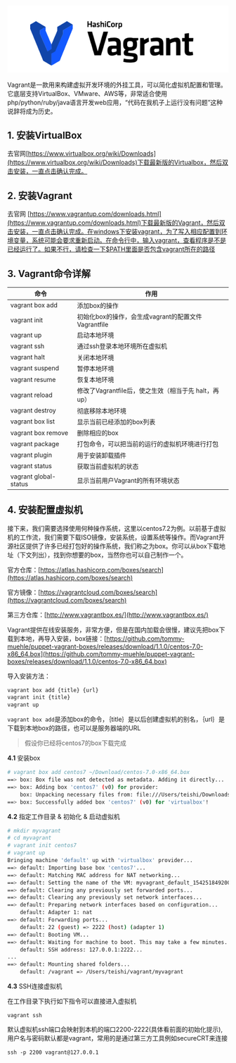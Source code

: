 ![](img/vagrant.png)

Vagrant是一款用来构建虚拟开发环境的外挂工具，可以简化虚拟机配置和管理。它底层支持VirtualBox、VMware、AWS等，非常适合使用php/python/ruby/java语言开发web应用，“代码在我机子上运行没有问题”这种说辞将成为历史。

## 1. 安装VirtualBox
去官网[https://www.virtualbox.org/wiki/Downloads](https://www.virtualbox.org/wiki/Downloads)下载最新版的Virtualbox，然后双击安装，一直点击确认完成。 
## 2. 安装Vagrant
去官网 [https://www.vagrantup.com/downloads.html](https://www.vagrantup.com/downloads.html)下载最新版的Vagrant，然后双击安装，一直点击确认完成。在windows下安装vagrant，为了写入相应配置到环境变量，系统可能会要求重新启动。在命令行中，输入vagrant，查看程序是不是已经运行了。如果不行，请检查一下$PATH里面是否包含vagrant所在的路径 
## 3. Vagrant命令详解
命令|	作用
---|---
vagrant box add	|添加box的操作
vagrant init	|初始化box的操作，会生成vagrant的配置文件Vagrantfile
vagrant up	|启动本地环境
vagrant ssh	|通过ssh登录本地环境所在虚拟机
vagrant halt	|关闭本地环境
vagrant suspend	|暂停本地环境
vagrant resume	|恢复本地环境
vagrant reload	|修改了Vagrantfile后，使之生效（相当于先 halt，再 up）
vagrant destroy	|彻底移除本地环境
vagrant box list	|显示当前已经添加的box列表
vagrant box remove	|删除相应的box
vagrant package	|打包命令，可以把当前的运行的虚拟机环境进行打包
vagrant plugin	|用于安装卸载插件
vagrant status	|获取当前虚拟机的状态
vagrant global-status	|显示当前用户Vagrant的所有环境状态

## 4. 安装配置虚拟机
接下来，我们需要选择使用何种操作系统，这里以centos7.2为例。以前基于虚拟机的工作流，我们需要下载ISO镜像，安装系统，设置系统等操作。而Vagrant开源社区提供了许多已经打包好的操作系统，我们称之为box。你可以从box下载地址（下文列出），找到你想要的box，当然你也可以自己制作一个。

官方仓库：[https://atlas.hashicorp.com/boxes/search](https://atlas.hashicorp.com/boxes/search)

官方镜像：[https://vagrantcloud.com/boxes/search](https://vagrantcloud.com/boxes/search)

第三方仓库：[http://www.vagrantbox.es/](http://www.vagrantbox.es/) 

Vagrant提供在线安装服务，非常方便，但是在国内加载会很慢，建议先把box下载到本地，再导入安装，box链接：[https://github.com/tommy-muehle/puppet-vagrant-boxes/releases/download/1.1.0/centos-7.0-x86_64.box](https://github.com/tommy-muehle/puppet-vagrant-boxes/releases/download/1.1.0/centos-7.0-x86_64.box)

导入安装方法：

```bash
vagrant box add {title} {url}
vagrant init {title}
vagrant up
```
`vagrant box add`是添加box的命令，｛title｝是以后创建虚拟机的别名，｛url｝是下载到本地box的路径，也可以是服务器端的URL
> 假设你已经将centos7的box下载完成

**4.1** 安装box

```bash
# vagrant box add centos7 ~/Download/centos-7.0-x86_64.box
==> box: Box file was not detected as metadata. Adding it directly...
==> box: Adding box 'centos7' (v0) for provider: 
    box: Unpacking necessary files from: file:///Users/teishi/Downloads/centos-7.0-x86_64.box
==> box: Successfully added box 'centos7' (v0) for 'virtualbox'!

```
**4.2** 指定工作目录 & 初始化 & 启动虚拟机

```bash
# mkdir myvagrant
# cd myvagrant
# vagrant init centos7
# vagrant up
Bringing machine 'default' up with 'virtualbox' provider...
==> default: Importing base box 'centos7'...
==> default: Matching MAC address for NAT networking...
==> default: Setting the name of the VM: myvagrant_default_1542518492008_40687
==> default: Clearing any previously set forwarded ports...
==> default: Clearing any previously set network interfaces...
==> default: Preparing network interfaces based on configuration...
    default: Adapter 1: nat
==> default: Forwarding ports...
    default: 22 (guest) => 2222 (host) (adapter 1)
==> default: Booting VM...
==> default: Waiting for machine to boot. This may take a few minutes...
    default: SSH address: 127.0.0.1:2222...
...
==> default: Mounting shared folders...
    default: /vagrant => /Users/teishi/vagrant/myvagrant
```
**4.3** SSH连接虚拟机

在工作目录下执行如下指令可以直接进入虚拟机

```
vagrant ssh
```
默认虚拟机ssh端口会映射到本机的端口2200-2222(具体看前面的初始化提示), 用户名与密码默认都是vagrant，常用的是通过第三方工具例如secureCRT来连接

```
ssh -p 2200 vagrant@127.0.0.1
```
